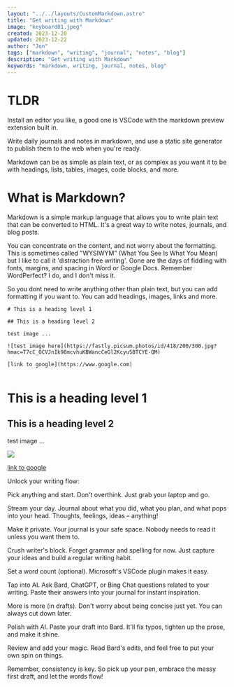 ```yaml
---
layout: "../../layouts/CustomMarkdown.astro"
title: "Get writing with Markdown"
image: "keyboard01.jpeg"
created: 2023-12-20
updated: 2023-12-22
author: "Jon"
tags: ["markdown", "writing", "journal", "notes", "blog"]
description: "Get writing with Markdown"
keywords: "markdown, writing, journal, notes, blog"
---
```


# TLDR

Install an editor you like, a good one is VSCode with the markdown preview extension built in.

Write daily journals and notes in markdown, and use a static site generator to publish them to the web when you're ready. 

Markdown can be as simple as plain text, or as complex as you want it to be with headings, lists, tables, images, code blocks, and more.

# What is Markdown?

Markdown is a simple markup language that allows you to write plain text that can be converted to HTML. It's a great way to write notes, journals, and blog posts.

You can concentrate on the content, and not worry about the formatting. This is sometimes called "WYSIWYM" (What You See Is What You Mean) but I like to call it 'distraction free writing'. Gone are the days of fiddling with fonts, margins, and spacing in Word or Google Docs. Remember WordPerfect? I do, and I don't miss it.

So you dont need to write anything other than plain text, but you can add formatting if you want to. You can add headings, images, links and more.

```
# This is a heading level 1

## This is a heading level 2

test image ...

![test image here](https://fastly.picsum.photos/id/418/200/300.jpg?hmac=T7cC_OCVJnIk98mcvhuKBWancCeGl2KcyuSBTCYE-QM)

[link to google](https://www.google.com)


```
# This is a heading level 1

## This is a heading level 2

test image ...

<img src="https://fastly.picsum.photos/id/418/200/300.jpg?hmac=T7cC_OCVJnIk98mcvhuKBWancCeGl2KcyuSBTCYE-QM">

[link to google](https://www.google.com)

Unlock your writing flow:

Pick anything and start. Don't overthink. Just grab your laptop and go.

Stream your day. Journal about what you did, what you plan, and what pops into your head. Thoughts, feelings, ideas – anything!

Make it private. Your journal is your safe space. Nobody needs to read it unless you want them to.

Crush writer's block. Forget grammar and spelling for now. Just capture your ideas and build a regular writing habit.

Set a word count (optional). Microsoft's VSCode plugin makes it easy.

Tap into AI. Ask Bard, ChatGPT, or Bing Chat questions related to your writing. Paste their answers into your journal for instant inspiration.

More is more (in drafts). Don't worry about being concise just yet. You can always cut down later.

Polish with AI. Paste your draft into Bard. It'll fix typos, tighten up the prose, and make it shine.

Review and add your magic. Read Bard's edits, and feel free to put your own spin on things.

Remember, consistency is key. So pick up your pen, embrace the messy first draft, and let the words flow!

